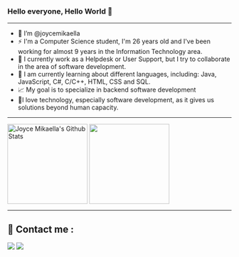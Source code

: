 ### Hello everyone, Hello World 👋

<hr>

- 👋 I’m @joycemikaella
- ⚡ I'm a Computer Science student, I'm 26 years old and I've been working for almost 9 years in the Information Technology area.
- 💼 I currently work as a Helpdesk or User Support, but I try to collaborate in the area of software development.
- 🌱 I am currently learning about different languages, including: Java, JavaScript, C#, C/C++, HTML, CSS and SQL.
- 📈 My goal is to specialize in backend software development
- 💞️I love technology, especially software development, as it gives us solutions beyond human capacity.

<hr>
<a href="https://github.com/joycemikaella"><img height="180em" align="center" src="https://github-readme-stats.vercel.app/api?username=joycemikaella&show_icons=true&include_all_commits=true&count_private=true&theme=panda&hide_border=true" alt="Joyce Mikaella's Github Stats" /></a>
<a href="https://github.com/joycemikaella"><img height="180em" align="center" src="https://github-readme-stats.vercel.app/api/top-langs/?username=anuraghazra&layout=compact&theme=panda&hide_border=true" /></a>

<hr>

## 📧 Contact me : <br>
<a href = "mailto: joycemikaella@gmail.com"><img src="https://img.shields.io/badge/-Gmail-%23333?style=for-the-badge&logo=gmail&logoColor=white" target="_blank"></a>
<a href="https://www.linkedin.com/in/joyce-aciole-3a9964221/" target="_blank"><img src="https://img.shields.io/badge/-LinkedIn-%230077B5?style=for-the-badge&logo=linkedin&logoColor=white" target="_blank"></a> 

<!---
joycemikaella/joycemikaella is a ✨ special ✨ repository because its `README.md` (this file) appears on your GitHub profile.
You can click the Preview link to take a look at your changes.
--->
